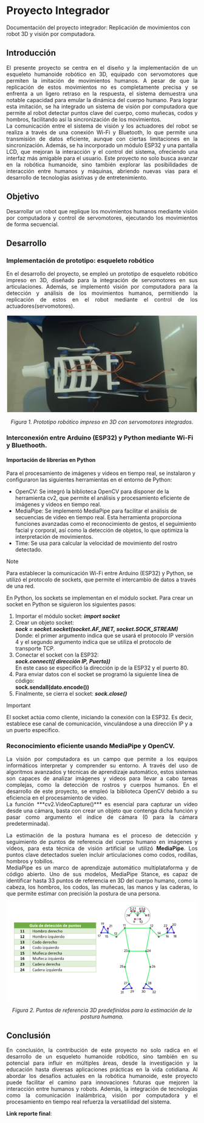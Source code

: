 # Proyecto Integrador
Documentación del proyecto integrador:  Replicación de movimientos con robot 3D y visión por computadora.
## Introducción
<div align="justify">
 El presente proyecto se centra en el diseño y la implementación de un esqueleto humanoide robótico en 3D, equipado con servomotores que permiten la imitación de movimientos 
 humanos. A pesar de que la replicación de estos movimientos no es completamente precisa y se enfrenta a un ligero retraso en la respuesta, el sistema demuestra una notable 
 capacidad para emular la dinámica del cuerpo humano. Para lograr esta imitación, se ha integrado un sistema de visión por computadora que permite al robot detectar puntos 
 clave del cuerpo, como muñecas, codos y hombros, facilitando así la sincronización de los movimientos.<br>
 La comunicación entre el sistema de visión y los actuadores del robot se realiza a través de una conexión Wi-Fi y Bluetooth, lo que permite una transmisión de datos 
 eficiente, aunque con ciertas limitaciones en la sincronización. Además, se ha incorporado un módulo ESP32 y una pantalla LCD, que mejoran la interacción y el control del 
 sistema, ofreciendo una interfaz más amigable para el usuario. Este proyecto no solo busca avanzar en la robótica humanoide, sino también explorar las posibilidades de 
 interacción entre humanos y máquinas, abriendo nuevas vías para el desarrollo de tecnologías asistivas y de entretenimiento.
</div>

## Objetivo 
<div align="justify">
 Desarrollar un robot que replique los movimientos humanos mediante visión por computadora y control de servomotores, ejecutando los movimientos de forma secuencial.
</div>

## Desarrollo 

###  Implementación de prototipo: esqueleto robótico

<div align="justify">
 En el desarrollo del proyecto, se empleó un prototipo de esqueleto robótico impreso en 3D, diseñado para la integración de servomotores en sus articulaciones.
 Además, se implementó visión por computadora para la detección y análisis de los movimientos humanos, permitiendo la replicación de estos en el robot mediante el control de 
 los actuadores(servomotores).
</div>
<br>
 
<div align="center">
  <img src="https://github.com/cbmeli/Proyecto_Integrador/raw/main/prototipo2.jpg" alt="Prototipo del robot" width="500">
  <p><em>Figura 1. Prototipo robótico impreso en 3D con servomotores integrados.</em></p>
</div>

###  Interconexión entre Arduino (ESP32) y Python mediante Wi-Fi y Bluethooth.
#### Importación de librerías en Python

Para el procesamiento de imágenes y videos en tiempo real, se instalaron y configuraron las siguientes herramientas en el entorno de Python:
* OpenCV: Se integró la biblioteca OpenCV para disponer de la herramienta cv2, que permite el análisis y procesamiento eficiente de imágenes
 y videos en tiempo real.
* MediaPipe: Se implementó MediaPipe para facilitar el análisis de secuencias de video en tiempo real. Esta herramienta proporciona funciones
 avanzadas como el reconocimiento de gestos, el seguimiento facial y corporal, así como la detección de objetos, lo que optimiza la interpretación
 de movimientos.
* Time: Se usa para calcular la velocidad de movimiento del rostro detectado.
>[!NOTE]
>
>Para establecer la comunicación Wi-Fi entre Arduino (ESP32) y Python, se utilizó el protocolo de sockets, que permite el intercambio de datos
 a través de una red.

En Python, los sockets se implementan en el módulo socket. Para crear un socket en Python se siguieron los siguientes pasos:

1) Importar el módulo socket: ***import socket***
1) Crear un objeto socket:<br>
 ***sock = socket.socket(socket.AF_INET, socket.SOCK_STREAM)*** <br>
 Donde: el primer argumento indica que se usará el protocolo IP versión
 4 y el segundo argumento indica que se utiliza el protocolo de transporte
 TCP.
1) Conectar el socket con la ESP32: <br>
 ***sock.connect(( dirección IP, Puerto))*** <br>
 En este caso se especificó la dirección ip de la ESP32 y el puerto 80.
1) Para enviar datos con el socket se programó la siguiente línea de código: <br>
 **sock.sendall(dato.encode())**
1)  Finalmente, se cierra el socket: ***sock.close()***

>[!IMPORTANT]
>
>El socket actúa como cliente, iniciando la conexión con la ESP32. Es decir, establece ese canal de comunicación, vinculándose a una dirección IP y a un puerto especifico.

###  Reconocimiento eficiente usando MediaPipe y OpenCV.

<div align="justify">
La visión por computadora es un campo que permite a los equipos informáticos interpretar y comprender su entorno. A través del uso de algoritmos avanzados y técnicas de aprendizaje automático, estos sistemas son capaces de analizar imágenes y videos para llevar a cabo tareas complejas, como la detección de rostros y cuerpos humanos. En el desarrollo de este proyecto, se empleó la biblioteca OpenCV debido a su eficiencia en el procesamiento de video. <br>
La función ***cv2.VideoCapture()*** es esencial para capturar un vídeo desde una cámara, basta con crear un objeto que contenga dicha función y pasar como argumento el índice de cámara (0 para la cámara predeterminada). <br>

La estimación de la postura humana es el proceso de detección y seguimiento de puntos de referencia del cuerpo humano en imágenes y vídeos, para esta técnica de visión artificial se utilizó **MediaPipe**. Los puntos clave detectados suelen incluir articulaciones como codos, rodillas, hombros y tobillos. <br>
MediaPipe es un marco de aprendizaje automático multiplataforma y de código abierto. Uno de sus modelos, MediaPipe Stance, es capaz de identificar hasta 33 puntos de referencia en 3D del cuerpo humano, como la cabeza, los hombros, los codos, las muñecas, las manos y las caderas, lo que permite estimar con precisión la postura de una persona.
</div> 

<div align="center">
  <img src="https://github.com/cbmeli/Proyecto_Integrador/raw/main/puntos.png" alt="Puntos de referencia" width="500">
  <p><em>Figura 2. Puntos de referencia 3D predefinidos para la estimación de la postura humana.</em></p>
</div>

## Conclusión

<div align="justify">
En conclusión, la contribución de este proyecto no solo radica en el desarrollo de un esqueleto humanoide robótico, sino también en su potencial para influir en múltiples áreas, desde la investigación y la educación hasta diversas aplicaciones prácticas en la vida cotidiana. Al abordar los desafíos actuales en la robótica humanoide, este proyecto puede facilitar el camino para innovaciones futuras que mejoren la interacción entre humanos y robots. Además, la integración de tecnologías como la comunicación inalámbrica, visión por computadora y el procesamiento en tiempo real refuerza la versatilidad del sistema. </div>

**Link reporte final**:  


